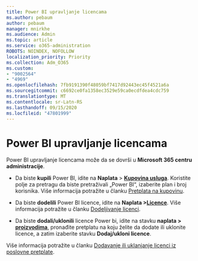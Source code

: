 ```yaml
---
title: Power BI upravljanje licencama
ms.author: pebaum
author: pebaum
manager: mnirkhe
ms.audience: Admin
ms.topic: article
ms.service: o365-administration
ROBOTS: NOINDEX, NOFOLLOW
localization_priority: Priority
ms.collection: Adm_O365
ms.custom:
- "9002564"
- "4969"
ms.openlocfilehash: 7fb9191390f48059bf7417d92443ec45f4521a6a
ms.sourcegitcommit: c6692ce0fa1358ec3529e59ca0ecdfdea4cdc759
ms.translationtype: MT
ms.contentlocale: sr-Latn-RS
ms.lasthandoff: 09/15/2020
ms.locfileid: "47801999"
---
```

# <a name="power-bi-license-management"></a>Power BI upravljanje licencama

Power BI upravljanje licencama može da se dovrši u **Microsoft 365 centru administracije**.

- Da biste **kupili** Power BI, idite na **Naplata** \> **[Kupovina usluga](https://go.microsoft.com/fwlink/p/?linkid=868433)**. Koristite polje za pretragu da biste pretraživali „Power BI“, izaberite plan i broj korisnika. Više informacija potražite u članku [Pretplata na kupovinu](https://docs.microsoft.com/microsoft-365/commerce/subscriptions/upgrade-to-different-plan). 

- Da biste **dodelili** Power BI licence, idite na **Naplata >[Licence](https://go.microsoft.com/fwlink/p/?linkid=842264)**. Više informacija potražite u članku [Dodeljivanje licenci](https://docs.microsoft.com/microsoft-365/admin/manage/assign-licenses-to-users).

- Da biste **dodali/uklonili** licence Power bi, idite na stavku **naplata > [proizvodima](https://go.microsoft.com/fwlink/p/?linkid=842054)**, pronađite pretplatu na koju želite da dodate ili uklonite licence, a zatim izaberite stavku **Dodaj/ukloni licence**.

Više informacija potražite u članku [Dodavanje ili uklanjanje licenci iz poslovne pretplate](https://docs.microsoft.com/microsoft-365/commerce/licenses/buy-licenses#add-or-remove-licenses-for-your-business-subscription).